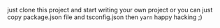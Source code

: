   
just clone this project and start writing your own project
or you can just copy package.json file and tsconfig.json then
```yarn```
happy hacking ;)

